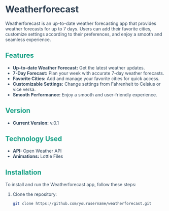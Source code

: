 <!-- Add custom styles for headings and text -->
<style>
h1 {
    color: #2c3e50; /* Unique color for main heading */
}
h2 {
    color: #16a085; /* Unique color for subheadings */
}
p, li {
    color: #34495e; /* Unique color for text */
}
</style>

# Weatherforecast

Weatherforecast is an up-to-date weather forecasting app that provides weather forecasts for up to 7 days. Users can add their favorite cities, customize settings according to their preferences, and enjoy a smooth and seamless experience.

## Features

- **Up-to-date Weather Forecast:** Get the latest weather updates.
- **7-Day Forecast:** Plan your week with accurate 7-day weather forecasts.
- **Favorite Cities:** Add and manage your favorite cities for quick access.
- **Customizable Settings:** Change settings from Fahrenheit to Celsius or vice versa.
- **Smooth Performance:** Enjoy a smooth and user-friendly experience.

## Version

- **Current Version:** v.0.1

## Technology Used

- **API:** Open Weather API
- **Animations:** Lottie Files

## Installation

To install and run the Weatherforecast app, follow these steps:

1. Clone the repository:
   ```bash
   git clone https://github.com/yourusername/weatherforecast.git
